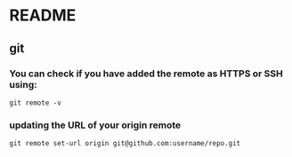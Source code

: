 # README
## git
### You can check if you have added the remote as HTTPS or SSH using:
```
git remote -v
```
### updating the URL of your origin remote
```
git remote set-url origin git@github.com:username/repo.git
```

